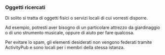### Oggetti ricercati
Di solito si tratta di oggetti fisici o servizi locali di cui vorresti disporre.

Ad esempio, potresti aver bisogno di un particolare attrezzo da giardinaggio o di uno strumento musicale, oppure di aiuto per fare qualcosa.

Per evitare lo spam, gli elementi desiderati non vengono federati tramite ActivityPub e sono locali per i membri della stessa istanza.
